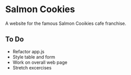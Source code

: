 # Salmon Cookies

A website for the famous Salmon Cooikies cafe franchise.

## To Do

* Refactor app.js
* Style table and form
* Work on overall web page
* Stretch excercises